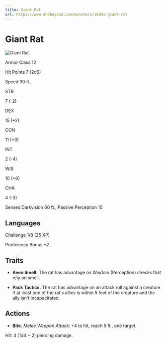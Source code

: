 ```yaml
---
title: Giant Rat
url: https://www.dndbeyond.com/monsters/16891-giant-rat
---
```


# Giant Rat

![Giant Rat](giant-rat.png)

Armor Class
12

Hit Points
7
(2d6)

Speed
30 ft.

STR

7
(-2)

DEX

15
(+2)

CON

11
(+0)

INT

2
(-4)

WIS

10
(+0)

CHA

4
(-3)

Senses
Darkvision 60 ft., Passive Perception 10

Languages
--

Challenge
1/8 (25 XP)

Proficiency Bonus
+2

## Traits

* **Keen Smell.** The rat has advantage on Wisdom (Perception) checks that rely on smell.

* **Pack Tactics.** The rat has advantage on an attack roll against a creature if at least one of the rat's allies is within 5 feet of the creature and the ally isn't incapacitated.

## Actions

* **Bite.** *Melee Weapon Attack:* +4 to hit, reach 5 ft., one target.

*Hit*: 4 (1d4 + 2) piercing damage.